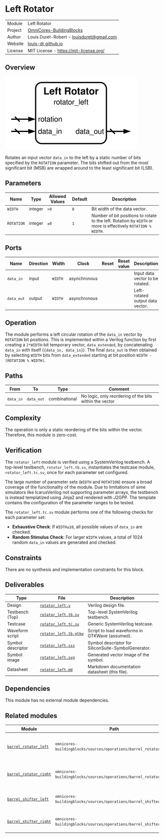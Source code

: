 # Left Rotator

|         |                                                                                  |
| ------- | -------------------------------------------------------------------------------- |
| Module  | Left Rotator                                                                     |
| Project | [OmniCores-BuildingBlocks](https://github.com/Louis-DR/OmniCores-BuildingBlocks) |
| Author  | Louis Duret-Robert - [louisduret@gmail.com](mailto:louisduret@gmail.com)         |
| Website | [louis-dr.github.io](https://louis-dr.github.io)                                 |
| License | MIT License - https://mit-license.org/                                           |

## Overview

![rotator_left](rotator_left.svg)

Rotates an input vector `data_in` to the left by a static number of bits specified by the `ROTATION` parameter. The bits shifted out from the most significant bit (MSB) are wrapped around to the least significant bit (LSB).

## Parameters

| Name       | Type    | Allowed Values | Default | Description                                                                                                   |
| ---------- | ------- | -------------- | ------- | ------------------------------------------------------------------------------------------------------------- |
| `WIDTH`    | integer | `>0`           | `8`     | Bit width of the data vector.                                                                                 |
| `ROTATION` | integer | `≥0`           | `1`     | Number of bit positions to rotate to the left. Rotation by `WIDTH` or more is effectively `ROTATION % WIDTH`. |

## Ports

| Name       | Direction | Width   | Clock        | Reset | Reset value | Description                      |
| ---------- | --------- | ------- | ------------ | ----- | ----------- | -------------------------------- |
| `data_in`  | input     | `WIDTH` | asynchronous |       |             | Input data vector to be rotated. |
| `data_out` | output    | `WIDTH` | asynchronous |       |             | Left-rotated output data vector. |

## Operation

The module performs a left circular rotation of the `data_in` vector by `ROTATION` bit positions. This is implemented within a Verilog function by first creating a `2*WIDTH`-bit temporary vector, `data_extended`, by concatenating `data_in` with itself (`{data_in, data_in}`). The final `data_out` is then obtained by selecting `WIDTH` bits from `data_extended` starting at bit position `WIDTH - (ROTATION % WIDTH)`.

## Paths

| From      | To         | Type          | Comment                                                 |
| --------- | ---------- | ------------- | ------------------------------------------------------- |
| `data_in` | `data_out` | combinational | No logic, only reordering of the bits within the vector |

## Complexity

The operation is only a static reordering of the bits within the vector. Therefore, this module is zero-cost.

## Verification

The `rotator_left` module is verified using a SystemVerilog testbench. A top-level testbench, `rotator_left.tb.sv`, instantiates the testcase module, `rotator_left.tc.sv`, once for each parameter set configured.

The large number of parameter sets (`WIDTH` and `ROTATION`) ensure a broad coverage of the functionality of the module. Due to limitations of sime simulators like IcarusVerilog not supporting parameter arrays, the testbench is instead templatized using Jinja2 and rendered with J2GPP. The template contains the configuration of the parameter ranges to be tested.

The `rotator_left.tc.sv` module performs one of the following checks for each parameter set:
- **Exhaustive Check**: If `WIDTH≤10`, all possible values of `data_in` are checked.
- **Random Stimulus Check**: For larger `WIDTH` values, a total of 1024 random `data_in` values are generated and checked.

## Constraints

There are no synthesis and implementation constraints for this block.

## Deliverables

| Type              | File                                           | Description                                         |
| ----------------- | ---------------------------------------------- | --------------------------------------------------- |
| Design            | [`rotator_left.v`](rotator_left.v)             | Verilog design file.                                |
| Testbench (Top)   | [`rotator_left.tb.sv`](rotator_left.tb.sv)     | Top-level SystemVerilog testbench.                  |
| Testcase          | [`rotator_left.tc.sv`](rotator_left.tc.sv)     | Generic SystemVerilog testcase.                     |
| Waveform script   | [`rotator_left.tb.gtkw`](rotator_left.tb.gtkw) | Script to load waveforms in GTKWave (assumed).      |
| Symbol descriptor | [`rotator_left.sss`](rotator_left.sss)         | Symbol descriptor for SiliconSuite-SymbolGenerator. |
| Symbol image      | [`rotator_left.svg`](rotator_left.svg)         | Generated vector image of the symbol.               |
| Datasheet         | [`rotator_left.md`](rotator_left.md)           | Markdown documentation datasheet (this file).       |

## Dependencies

This module has no external module dependencies.

## Related modules

| Module                                                                    | Path                                                               | Comment                                    |
| ------------------------------------------------------------------------- | ------------------------------------------------------------------ | ------------------------------------------ |
| [`barrel_rotator_left`](../barrel_rotator_left/barrel_rotator_left.md)    | `omnicores-buildingblocks/sources/operations/barrel_rotator_left`  | Barrel rotator for dynamic left rotation.  |
| [`barrel_rotator_right`](../barrel_rotator_right/barrel_rotator_right.md) | `omnicores-buildingblocks/sources/operations/barrel_rotator_right` | Barrel rotator for dynamic right rotation. |
| [`barrel_shifter_left`](../barrel_shifter_left/barrel_shifter_left.md)    | `omnicores-buildingblocks/sources/operations/barrel_shifter_left`  | Barrel shifter for dynamic left shift.     |
| [`barrel_shifter_right`](../barrel_shifter_right/barrel_shifter_right.md) | `omnicores-buildingblocks/sources/operations/barrel_shifter_right` | Barrel shifter for dynamic right shift.    |
